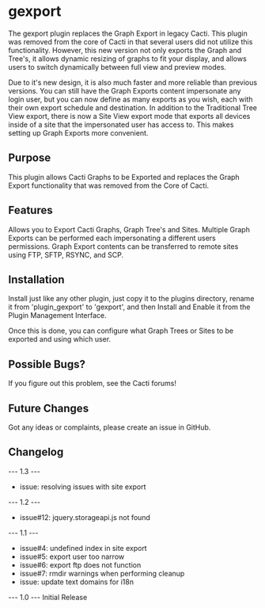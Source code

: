 # gexport

The gexport plugin replaces the Graph Export in legacy Cacti.  This plugin was removed from the core of Cacti in that several users did not utilize this functionality.  However, this new version not only exports the Graph and Tree's, it allows dynamic resizing of graphs to fit your display, and allows users to switch dynamically between full view and preview modes.

Due to it's new design, it is also much faster and more reliable than previous versions.  You can still have the Graph Exports content impersonate any login user, but you can now define as many exports as you wish, each with their own export schedule and destination.  In addition to the Traditional Tree View export, there is now a Site View export mode that exports all devices inside of a site that the impersonated user has access to.  This makes setting up Graph Exports more convenient.

## Purpose

This plugin allows Cacti Graphs to be Exported and replaces the Graph Export functionality that was removed from the Core of Cacti.

## Features

Allows you to Export Cacti Graphs, Graph Tree's and Sites.  Multiple Graph Exports can be performed each impersonating a different users permissions.  Graph Export contents can be transferred to remote sites using FTP, SFTP, RSYNC, and SCP.
	
## Installation

Install just like any other plugin, just copy it to the plugins directory, rename it from 'plugin_gexport' to 'gexport', and then Install and Enable it from the Plugin Management Interface.

Once this is done, you can configure what Graph Trees or Sites to be exported and using which user.
    
## Possible Bugs?
   
If you figure out this problem, see the Cacti forums!

## Future Changes
    
Got any ideas or complaints, please create an issue in GitHub.

## Changelog

--- 1.3 ---
* issue: resolving issues with site export

--- 1.2 ---
* issue#12: jquery.storageapi.js not found

--- 1.1 ---
* issue#4: undefined index in site export
* issue#5: export user too narrow
* issue#6: export ftp does not function
* issue#7: rmdir warnings when performing cleanup
* issue: update text domains for i18n

--- 1.0 ---
Initial Release
